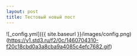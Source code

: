```yaml
---
layout: post
title: Тестовый новый пост
---
```


![_config.yml]({{ site.baseurl }}/images/config.png)
(https://v1.std3.ru/f2/0c/1460704310-f20c18cbd0a3a8cba9a4085c4efc7682.gif)